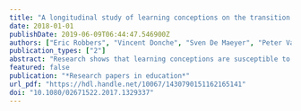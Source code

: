 ```yaml
---
title: "A longitudinal study of learning conceptions on the transition between primary and secondary education"
date: 2018-01-01
publishDate: 2019-06-09T06:44:47.546900Z
authors: ["Eric Robbers", "Vincent Donche", "Sven De Maeyer", "Peter Van Petegem"]
publication_types: ["2"]
abstract: "Research shows that learning conceptions are susceptible to change during possible critical transitions in students school careers: such as the transition from primary to secondary education and the transition from secondary to higher education. This study aims to determine whether students learning conceptions developed during the four years of transition between primary and secondary education. The study consists of four measure moments in a longitudinal multilevel design and is based on a sample of 102 students. The results show that changes are present in students learning conceptions during the last years of primary education and the first years of secondary education. Where change occurs, it is primarily a negative trend: avoidance orientation increases significantly when development orientation decreases. Boys develop a more negative conception towards school and learning than do girls. Deep processing activities, which focus on metacognitive skills, decrease from as early as one year before students leave primary education, when they are 11 years old, and continue to decrease until the end of the second school year of secondary education, when they are 14 years old."
featured: false
publication: "*Research papers in education*"
url_pdf: "https://hdl.handle.net/10067/1430790151162165141"
doi: "10.1080/02671522.2017.1329337"
---
```


